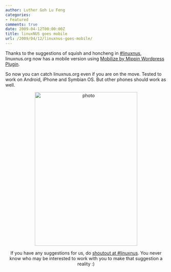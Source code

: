 ```yaml
---
author: Luther Goh Lu Feng
categories:
- Featured
comments: true
date: 2009-04-12T00:00:00Z
title: linuxNUS goes mobile
url: /2009/04/12/linuxnus-goes-mobile/
---
```


Thanks to the suggestions of squish and honcheng in <a href="http://www.mibbit.com/?server=irc.freenode.net&nick=put_ur_name&pass=&channel=%23linuxnus">#linuxnus</a>, linuxnus.org now has a mobile version using <a href="http://code.google.com/p/mippin-dev/wiki/WordPressPlugin">Mobilize by Mippin Wordpress Plugin</a>.

So now you can catch linuxnus.org even if you are on the move. Tested to work on Android, iPhone and Symbian OS. But other phones should work as well.

<div align="center">
<p><a href="/res/2009/04/photo.jpg"><img src="/res/2009/04/photo.jpg" alt="photo" title="photo" width="320" height="480" class="aligncenter size-full wp-image-510" /></a></p?</div>

If you have any suggestions for us, do <a href="http://www.mibbit.com/?server=irc.freenode.net&nick=put_ur_name&pass=&channel=%23linuxnus">shoutout at #linuxnus</a>. You never know who may be interested to work with you to make that suggestion a reality :)
